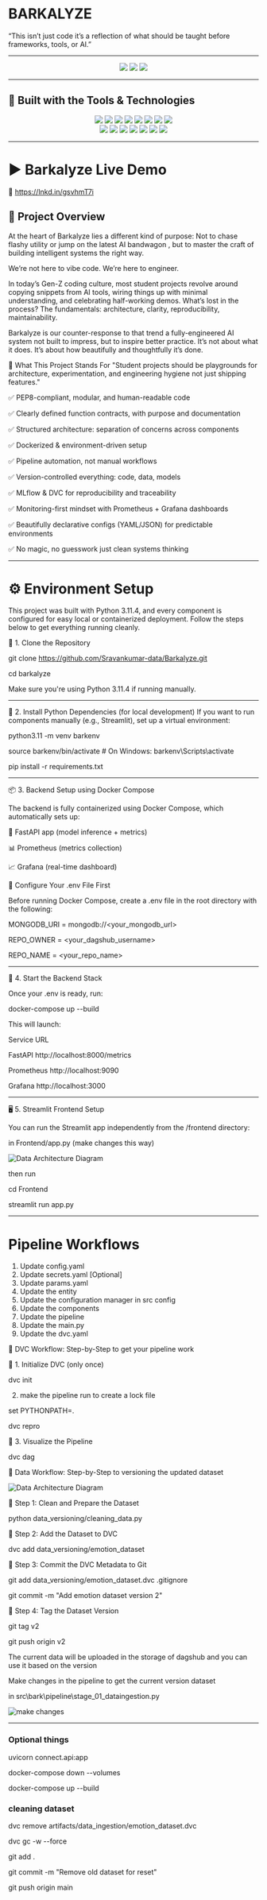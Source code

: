 # BARKALYZE

“This isn’t just code it’s a reflection of what should be taught before frameworks, tools, or AI.”

---

<p align="center">
  <img src="https://img.shields.io/badge/last%20commit-today-brightgreen" />
  <img src="https://img.shields.io/badge/jupyter%20notebook-91.2%25-blue" />
  <img src="https://img.shields.io/badge/languages-9-blue" />
</p>

---

## 🚀 Built with the Tools & Technologies

<p align="center">

  <!-- Row 1 -->
  <img src="https://img.shields.io/badge/-Python-3776AB?logo=python&logoColor=white" />
  <img src="https://img.shields.io/badge/-FastAPI-009688?logo=fastapi&logoColor=white" />
  <img src="https://img.shields.io/badge/-Streamlit-ff4b4b?logo=streamlit&logoColor=white" />
  <img src="https://img.shields.io/badge/-TFLite-ff6f00?logo=tensorflow&logoColor=white" />
  <img src="https://img.shields.io/badge/-Prometheus-e6522c?logo=prometheus&logoColor=white" />
  <img src="https://img.shields.io/badge/-Grafana-f46800?logo=grafana&logoColor=white" />
  <img src="https://img.shields.io/badge/-MLflow-0174BF?logo=mlflow&logoColor=white" />
  <img src="https://img.shields.io/badge/-DVC-13ADC7?logo=dvc&logoColor=white" />

  <br/>

  <!-- Row 2 -->
  <img src="https://img.shields.io/badge/-MongoDB-47A248?logo=mongodb&logoColor=white" />
  <img src="https://img.shields.io/badge/-Docker-2496ED?logo=docker&logoColor=white" />
  <img src="https://img.shields.io/badge/-NumPy-013243?logo=numpy&logoColor=white" />
  <img src="https://img.shields.io/badge/-pandas-150458?logo=pandas&logoColor=white" />
  <img src="https://img.shields.io/badge/-YAML-red?logo=yaml&logoColor=white" />
  <img src="https://img.shields.io/badge/-JSON-black?logo=json&logoColor=white" />
  <img src="https://img.shields.io/badge/-Markdown-black?logo=markdown&logoColor=white" />

</p>

---

# ▶️ Barkalyze Live Demo  

🔗 https://lnkd.in/gsvhmT7i

## 📘 Project Overview

At the heart of Barkalyze lies a different kind of purpose:
Not to chase flashy utility or jump on the latest AI bandwagon
, but to master the craft of building intelligent systems the right way.

We’re not here to vibe code.
We’re here to engineer.

In today’s Gen-Z coding culture, most student projects revolve around copying snippets from AI tools, wiring things up with minimal understanding, and celebrating half-working demos. What’s lost in the process? The fundamentals: architecture, clarity, reproducibility, maintainability.

Barkalyze is our counter-response to that trend a fully-engineered AI system not built to impress, but to inspire better practice.
It’s not about what it does. It’s about how beautifully and thoughtfully it’s done.

🎯 What This Project Stands For
"Student projects should be playgrounds for architecture, experimentation, and engineering hygiene not just shipping features."

✅ PEP8-compliant, modular, and human-readable code

✅ Clearly defined function contracts, with purpose and documentation

✅ Structured architecture: separation of concerns across components

✅ Dockerized & environment-driven setup

✅ Pipeline automation, not manual workflows

✅ Version-controlled everything: code, data, models

✅ MLflow & DVC for reproducibility and traceability

✅ Monitoring-first mindset with Prometheus + Grafana dashboards

✅ Beautifully declarative configs (YAML/JSON) for predictable environments

✅ No magic, no guesswork just clean systems thinking

---

# ⚙️ Environment Setup

This project was built with Python 3.11.4, and every component is configured for easy local or containerized deployment. Follow the steps below to get everything running cleanly.

📁 1. Clone the Repository

git clone https://github.com/Sravankumar-data/Barkalyze.git

cd barkalyze

Make sure you're using Python 3.11.4 if running manually.

---

📄 2. Install Python Dependencies (for local development)
If you want to run components manually (e.g., Streamlit), set up a virtual environment:

python3.11 -m venv barkenv

source barkenv/bin/activate  # On Windows: barkenv\Scripts\activate

pip install -r requirements.txt

---
📦 3. Backend Setup using Docker Compose

The backend is fully containerized using Docker Compose, which automatically sets up:

🚀 FastAPI app (model inference + metrics)

📊 Prometheus (metrics collection)

📈 Grafana (real-time dashboard)

🔐 Configure Your .env File First

Before running Docker Compose, create a .env file in the root directory with the following:

MONGODB_URI = mongodb://<your_mongodb_url>

REPO_OWNER = <your_dagshub_username>

REPO_NAME = <your_repo_name>

---
🐳 4. Start the Backend Stack

Once your .env is ready, run:

docker-compose up --build

This will launch:

Service	URL

FastAPI	http://localhost:8000/metrics

Prometheus	http://localhost:9090

Grafana	http://localhost:3000

---
🖥 5. Streamlit Frontend Setup

You can run the Streamlit app independently from the /frontend directory:

in Frontend/app.py (make changes this way)

![Data Architecture Diagram](doc_readMe/pic3.png)

then run

cd Frontend

streamlit run app.py

---

# Pipeline Workflows
1. Update config.yaml
2. Update secrets.yaml [Optional]
3. Update params.yaml
4. Update the entity
5. Update the configuration manager in src config
6. Update the components
7. Update the pipeline
8. Update the main.py
9. Update the dvc.yaml

🔁 DVC Workflow: Step-by-Step to get your pipeline work

🧱 1. Initialize DVC (only once)

dvc init

2. make the pipeline run to create a lock file

set PYTHONPATH=.

dvc repro

🧠 3. Visualize the Pipeline

dvc dag

🔁 Data Workflow: Step-by-Step to versioning the updated dataset

![Data Architecture Diagram](doc_readMe/pic2.png)


🔹 Step 1: Clean and Prepare the Dataset

python data_versioning/cleaning_data.py

🔹 Step 2: Add the Dataset to DVC

dvc add data_versioning/emotion_dataset

🔹 Step 3: Commit the DVC Metadata to Git

git add data_versioning/emotion_dataset.dvc .gitignore

git commit -m "Add emotion dataset version 2"

🔹 Step 4: Tag the Dataset Version

git tag v2

git push origin v2

The current data will be uploaded in the storage of dagshub and you can use it based on the version

Make changes in the pipeline to get the current version dataset

in src\bark\pipeline\stage_01_dataingestion.py

![make changes](doc_readMe/pic1.png)


---

### Optional things

uvicorn connect.api:app

docker-compose down --volumes

docker-compose up --build



### cleaning dataset

dvc remove artifacts/data_ingestion/emotion_dataset.dvc

dvc gc -w --force

git add .

git commit -m "Remove old dataset for reset"

git push origin main





